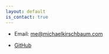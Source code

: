 ```yaml
---
layout: default
is_contact: true
---
```


* Email: [me@michaelkirschbaum.com](mailto:me@michaelkirschbaum.com)

* [GitHub](https://github.com/michaelkirschbaum)
<!-- * Phone: [+1-7044582515](tel:+1-7044582515)

---

## Mailing Address

> 221B, Baker Street
>
> London
>
> United Kingdom

---

## Social

1. [Instagram](https://instagram.com/michaelkirschbaum)
2. [Twitter](https://twitter.com/mbkirschbaum)
3. [GitHub](https://github.com/michaelkirschbaum) -->
